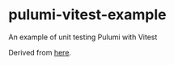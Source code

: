 # pulumi-vitest-example

An example of unit testing Pulumi with Vitest

Derived from [here](https://www.pulumi.com/blog/testing-pulumi-programs-with-jest/).
